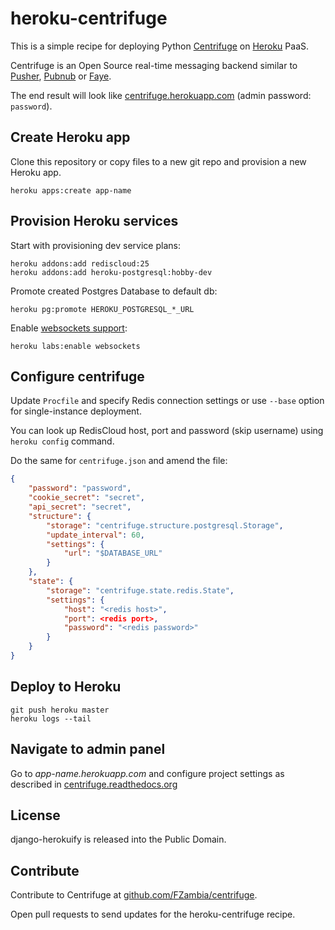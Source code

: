 heroku-centrifuge
=================

This is a simple recipe for deploying Python [Centrifuge](https://github.com/FZambia/centrifuge)
on [Heroku](https://heroku.com/) PaaS.

Centrifuge is an Open Source real-time messaging backend similar to
[Pusher](http://pusher.com/), [Pubnub](http://www.pubnub.com/) or [Faye](http://faye.jcoglan.com/).

The end result will look like
[centrifuge.herokuapp.com](https://centrifuge.herokuapp.com/) (admin password: ``password``).


## Create Heroku app

Clone this repository or copy files to a new git repo and provision a new Heroku app.

```
heroku apps:create app-name
```

## Provision Heroku services

Start with provisioning dev service plans:

```
heroku addons:add rediscloud:25
heroku addons:add heroku-postgresql:hobby-dev
```

Promote created Postgres Database to default db:

```
heroku pg:promote HEROKU_POSTGRESQL_*_URL
```

Enable [websockets support](https://devcenter.heroku.com/articles/heroku-labs-websockets):

```
heroku labs:enable websockets
```

## Configure centrifuge

Update `Procfile` and specify Redis connection settings or use ``--base``
option for single-instance deployment.

You can look up RedisCloud host, port and password (skip username)
using ``heroku config`` command.

Do the same for ``centrifuge.json`` and amend the file:

```json
{
    "password": "password",
    "cookie_secret": "secret",
    "api_secret": "secret",
    "structure": {
        "storage": "centrifuge.structure.postgresql.Storage",
        "update_interval": 60,
        "settings": {
            "url": "$DATABASE_URL"
        }
    },
    "state": {
        "storage": "centrifuge.state.redis.State",
        "settings": {
            "host": "<redis host>",
            "port": <redis port>,
            "password": "<redis password>"
        }
    }
}
```

## Deploy to Heroku

```
git push heroku master
heroku logs --tail
```

## Navigate to admin panel

Go to *app-name.herokuapp.com* and configure project settings as
described in
[centrifuge.readthedocs.org](https://centrifuge.readthedocs.org/en/latest/content/web_interface.html)


## License

django-herokuify is released into the Public Domain.


## Contribute

Contribute to Centrifuge at [github.com/FZambia/centrifuge](https://github.com/FZambia/centrifuge).

Open pull requests to send updates for the heroku-centrifuge recipe.
